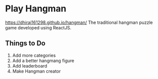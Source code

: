 # Play Hangman
https://dhiraj161298.github.io/hangman/
The traditional hangman puzzle game developed using ReactJS.

## Things to Do
1. Add more categories
2. Add a better hangmang figure
3. Add leaderboard
4. Make Hangman creator
